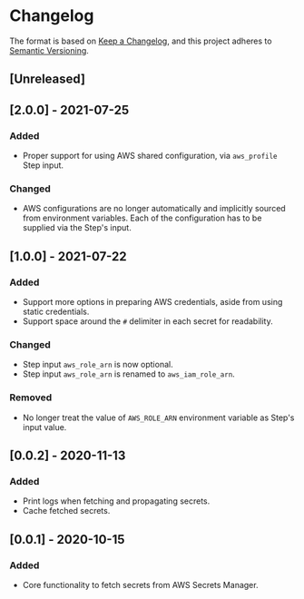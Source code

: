 # Changelog

The format is based on [Keep a Changelog](https://keepachangelog.com/en/1.0.0/), and this project adheres to [Semantic Versioning](https://semver.org/spec/v2.0.0.html).

## [Unreleased]

## [2.0.0] - 2021-07-25
### Added
- Proper support for using AWS shared configuration, via `aws_profile` Step input.

### Changed
- AWS configurations are no longer automatically and implicitly sourced from environment variables. Each of the configuration has to be supplied via the Step's input.

## [1.0.0] - 2021-07-22
### Added
- Support more options in preparing AWS credentials, aside from using static credentials.
- Support space around the `#` delimiter in each secret for readability.

### Changed
- Step input `aws_role_arn` is now optional.
- Step input `aws_role_arn` is renamed to `aws_iam_role_arn`.

### Removed
- No longer treat the value of `AWS_ROLE_ARN` environment variable as Step's input value.

## [0.0.2] - 2020-11-13
### Added
- Print logs when fetching and propagating secrets.
- Cache fetched secrets.

## [0.0.1] - 2020-10-15
### Added
- Core functionality to fetch secrets from AWS Secrets Manager.
